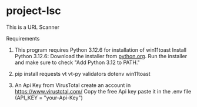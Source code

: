 # project-lsc
This is a URL Scanner


Requirements
1. This program requires Python 3.12.6 for installation of win11toast
  Install Python 3.12.6:
     Download the installer from [python.org](https://www.python.org/downloads/windows/).
     Run the installer and make sure to check "Add Python 3.12 to PATH."

2. pip install
      requests
      vt
      vt-py
      validators
      dotenv
      win11toast

3. An Api Key from VirusTotal
  create an account in https://www.virustotal.com/ 
  Copy the free Api key
  paste it in the .env file (API_KEY = "your-Api-Key")
